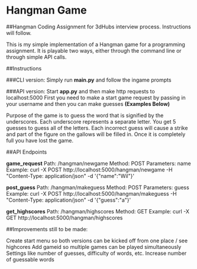 # Hangman Game

##Hangman Coding Assignment for 3dHubs interview process. Instructions will follow.

This is my simple implementation of a Hangman game for a programming assignment. It is playable two ways, either through the command line or through simple API calls. 


##Instructions

###CLI version:
Simply run **main.py** and follow the ingame prompts

###API version:
Start **app.py** and then make http requests to localhost:5000
First you need to make a start game request by passing in your username and then you can make guesses **(Examples Below)**

Purpose of the game is to guess the word that is signified by the underscores. Each underscore represents a separate letter. You get 5 guesses to guess all of the letters. Each incorrect guess will cause a strike and part of the figure on the gallows will be filled in. Once it is completely full you have lost the game.

##API Endpoints

**game_request**
Path: /hangman/newgame
Method: POST
Parameters: name
Example: curl -X POST http://localhost:5000/hangman/newgame -H "Content-Type: application/json" -d '{"name":"Wil"}'

**post_guess**
Path: /hangman/makeguess
Method: POST
Parameters: guess
Example: curl -X POST http://localhost:5000/hangman/makeguess -H "Content-Type: application/json" -d '{"guess":"a"}'

**get_highscores**
Path: /hangman/highscores
Method: GET
Example: curl -X GET http://localhost:5000/hangman/highscores



##Improvements still to be made:

Create start menu so both versions can be kicked off from one place / see highcores
Add gameid so multiple games can be played simultaneously
Settings like number of guesses, difficulty of words, etc.
Increase number of guessable words